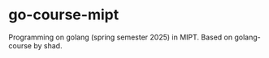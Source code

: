 # go-course-mipt
Programming on golang (spring semester 2025) in MIPT. Based on golang-course by shad.
